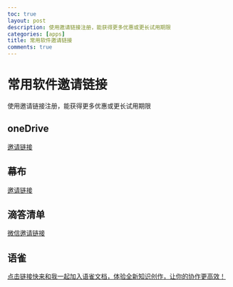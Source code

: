 ```yaml
---
toc: true
layout: post
description: 使用邀请链接注册，能获得更多优惠或更长试用期限
categories: [apps]
title: 常用软件邀请链接
comments: true
---
```


# 常用软件邀请链接
使用邀请链接注册，能获得更多优惠或更长试用期限

## oneDrive
[邀请链接](https://onedrive.live.com?invref=206f7cb95644b0e2&invscr=90)

## 幕布
[邀请链接](https://mubu.com/inv/43807)

## 滴答清单
[微信邀请链接](https://dida365.com/promotion/inviteFriends/wechatRefer?c=3&u=de93b58f5bf14b8d9a655d0c2f24bee6&t=0)

## 语雀
[点击链接快来和我一起加入语雀文档，体验全新知识创作，让你的协作更高效！](https://www.yuque.com/login?platform=wechat&inviteToken=f44225123bcab02038f11cc0a7ab720c11594faf8f8a55410385b9946c61347b)